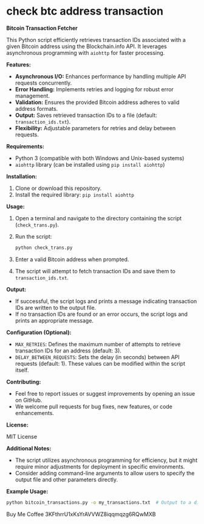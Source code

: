 # check btc address transaction


**Bitcoin Transaction Fetcher**

This Python script efficiently retrieves transaction IDs associated with a given Bitcoin address using the Blockchain.info API. It leverages asynchronous programming with `aiohttp` for faster processing.

**Features:**

* **Asynchronous I/O:** Enhances performance by handling multiple API requests concurrently.
* **Error Handling:** Implements retries and logging for robust error management.
* **Validation:** Ensures the provided Bitcoin address adheres to valid address formats.
* **Output:** Saves retrieved transaction IDs to a file (default: `transaction_ids.txt`).
* **Flexibility:** Adjustable parameters for retries and delay between requests.

**Requirements:**

* Python 3 (compatible with both Windows and Unix-based systems)
* `aiohttp` library (can be installed using `pip install aiohttp`)

**Installation:**

1. Clone or download this repository.
2. Install the required library: `pip install aiohttp`

**Usage:**

1. Open a terminal and navigate to the directory containing the script (`check_trans.py`).
2. Run the script:

   ```bash
   python check_trans.py
   ```

3. Enter a valid Bitcoin address when prompted.
4. The script will attempt to fetch transaction IDs and save them to `transaction_ids.txt`.

**Output:**

* If successful, the script logs and prints a message indicating transaction IDs are written to the output file.
* If no transaction IDs are found or an error occurs, the script logs and prints an appropriate message.

**Configuration (Optional):**

* `MAX_RETRIES`: Defines the maximum number of attempts to retrieve transaction IDs for an address (default: 3).
* `DELAY_BETWEEN_REQUESTS`: Sets the delay (in seconds) between API requests (default: 1). These values can be modified within the script itself.

**Contributing:**

* Feel free to report issues or suggest improvements by opening an issue on GitHub.
* We welcome pull requests for bug fixes, new features, or code enhancements.

**License:**

MIT License

**Additional Notes:**

* The script utilizes asynchronous programming for efficiency, but it might require minor adjustments for deployment in specific environments.
* Consider adding command-line arguments to allow users to specify the output file and other parameters directly.

**Example Usage:**

```bash
python bitcoin_transactions.py -o my_transactions.txt  # Output to a different file
```

Buy Me Coffee 3KFthrrU1xKsYrAVVWZ8iqqmqzg6RQwMXB

